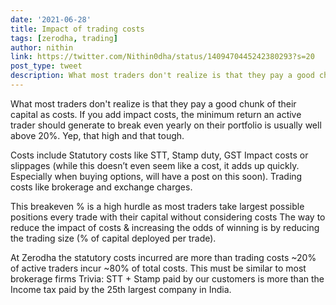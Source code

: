 ```yaml
---
date: '2021-06-28'
title: Impact of trading costs
tags: [zerodha, trading]
author: nithin
link: https://twitter.com/Nithin0dha/status/1409470445242380293?s=20
post_type: tweet
description: What most traders don't realize is that they pay a good chunk of their capital as costs...
---
```

What most traders don't realize is that they pay a good chunk of their capital as costs. If you add impact costs, the minimum return an active trader should generate to break even yearly on their portfolio is usually well above 20%. Yep, that high and that tough.

Costs include 
Statutory costs like STT, Stamp duty, GST
Impact costs or slippages (while this doesn’t even seem like a cost, it adds up quickly. Especially when buying options, will have a post on this soon). 
Trading costs like brokerage and exchange charges.

This breakeven % is a high hurdle as most traders take largest possible positions every trade with their capital without considering costs
The way to reduce the impact of costs & increasing the odds of winning is by reducing the trading size (% of capital deployed per trade).

At Zerodha the statutory costs incurred are more than trading costs
~20% of active traders incur ~80% of total costs. This must be similar to most brokerage firms
Trivia: STT + Stamp paid by our customers is more than the Income tax paid by the 25th largest company in India. 
